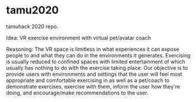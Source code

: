 # tamu2020
tamuhack 2020 repo. 

Idea: VR exercise environment with virtual pet/avatar coach

Reasoning:  The VR space is limitless in what experiences it can expose people to and what they can do in the environments it generates.
            Exercising is usually reduced to confined spaces with limited entertainment of which usually has nothing to do with the
            exercise taking place. Our objective is to provide users with environments and settings that the user will feel most
            appropriate and comfortable exercising in as well as a pet/coach to demonstrate exercises, exercise with them, inform the user
            how they're doing, and encourage/make recommendations to the user.
